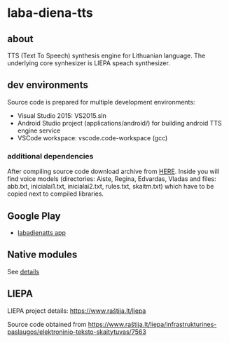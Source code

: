 # laba-diena-tts

## about
TTS (Text To Speech) synthesis engine for Lithuanian language. The underlying core synhesizer is LIEPA speach synthesizer.

## dev environments
Source code is prepared for multiple development environments:
 - Visual Studio 2015: VS2015.sln
 - Android Studio project (applications/android/) for building android TTS engine service
 - VSCode workspace: vscode.code-workspace (gcc)

### additional dependencies
After compiling source code download archive from [HERE](https://www.xn--ratija-ckb.lt/liepa/infrastrukt%C5%ABrin%C4%97s-paslaugos/elektroninio-teksto-skaitytuvas/7563).
Inside you will find voice models (directories: Aiste, Regina, Edvardas, Vladas and files: abb.txt, inicialai1.txt, inicialai2.txt, rules.txt, skaitm.txt) which have to be copied next to compiled libraries.

## Google Play 
 - [labadienatts app](https://play.google.com/apps/testing/com.gscoder.android.labadienatts)

## Native modules
See [details](./native-modules)

## LIEPA

LIEPA project details: https://www.raštija.lt/liepa

Source code obtained from https://www.raštija.lt/liepa/infrastrukturines-paslaugos/elektroninio-teksto-skaitytuvas/7563
